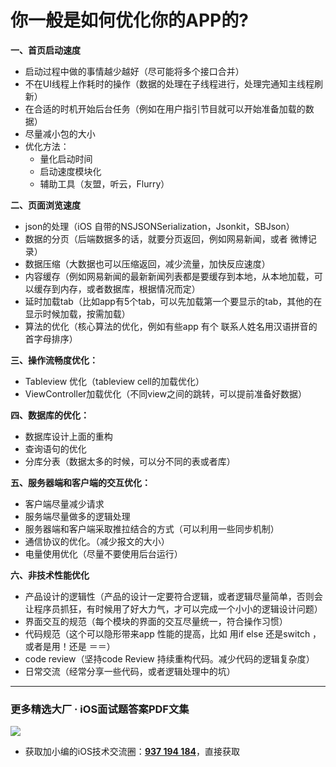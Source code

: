 # 你一般是如何优化你的APP的?

**一、首页启动速度**

* 启动过程中做的事情越少越好（尽可能将多个接口合并）
* 不在UI线程上作耗时的操作（数据的处理在子线程进行，处理完通知主线程刷新）
* 在合适的时机开始后台任务（例如在用户指引节目就可以开始准备加载的数据）
* 尽量减小包的大小
* 优化方法：
  * 量化启动时间
  * 启动速度模块化
  * 辅助工具（友盟，听云，Flurry）

**二、页面浏览速度**

* json的处理（iOS 自带的NSJSONSerialization，Jsonkit，SBJson）
* 数据的分页（后端数据多的话，就要分页返回，例如网易新闻，或者 微博记录）
* 数据压缩（大数据也可以压缩返回，减少流量，加快反应速度）
* 内容缓存（例如网易新闻的最新新闻列表都是要缓存到本地，从本地加载，可以缓存到内存，或者数据库，根据情况而定）
* 延时加载tab（比如app有5个tab，可以先加载第一个要显示的tab，其他的在显示时候加载，按需加载）
* 算法的优化（核心算法的优化，例如有些app 有个 联系人姓名用汉语拼音的首字母排序）

**三、操作流畅度优化：**

* Tableview 优化（tableview cell的加载优化）
* ViewController加载优化（不同view之间的跳转，可以提前准备好数据）

**四、数据库的优化：**

* 数据库设计上面的重构
* 查询语句的优化
* 分库分表（数据太多的时候，可以分不同的表或者库）

**五、服务器端和客户端的交互优化：**

* 客户端尽量减少请求
* 服务端尽量做多的逻辑处理
* 服务器端和客户端采取推拉结合的方式（可以利用一些同步机制）
* 通信协议的优化。（减少报文的大小）
* 电量使用优化（尽量不要使用后台运行）

**六、非技术性能优化**

* 产品设计的逻辑性（产品的设计一定要符合逻辑，或者逻辑尽量简单，否则会让程序员抓狂，有时候用了好大力气，才可以完成一个小小的逻辑设计问题）
* 界面交互的规范（每个模块的界面的交互尽量统一，符合操作习惯）
* 代码规范（这个可以隐形带来app 性能的提高，比如 用if else 还是switch ，或者是用！还是 ＝＝）
* code review（坚持code Review 持续重构代码。减少代码的逻辑复杂度）
* 日常交流（经常分享一些代码，或者逻辑处理中的坑）

***
### 更多精选大厂 · iOS面试题答案PDF文集

![](https://upload-images.jianshu.io/upload_images/17495317-e01b6f4e054727b7.png?imageMogr2/auto-orient/strip%7CimageView2/2/w/1240)
* 获取加小编的iOS技术交流圈：**[937 194 184](https://jq.qq.com/?_wv=1027&k=5PARXCI)**，直接获取
